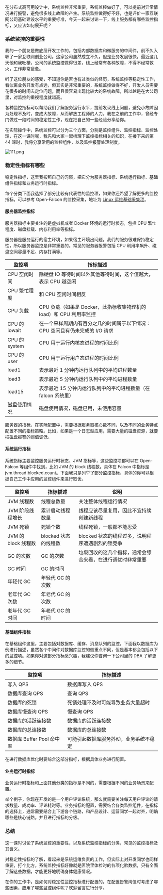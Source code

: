 在分布式高可用设计中，系统监控非常重要，系统监控做好了，可以提前对异常情况进行报警，避免很多线上故障的产生。系统监控做得好不好，也是评价一家互联网公司基础建设水平的重要标准，今天一起来讨论一下，线上服务都有哪些监控指标，又应该如何展开呢？

### 系统监控的重要性

我的一个朋友是做底层开发工作的，包括内部数据库和微服务的中间件，前不久入职了一家互联网创业公司，这家公司虽然成立不久，但是业务发展很快。最近这几天他和我吐槽，公司的系统监控做得很差，线上经常有各种故障，不得不经常救火，工作非常疲惫。

听了这位朋友的感受，不知道你是否也有过类似的经历，系统监控等稳定性工作，看似离业务开发有点远，但其实是非常重要的，系统监控做得不好，开发人员需要花很多的时间去定位问题，而且很容易出现比较大的系统故障，所以越是在大公司里，对监控的重视程度就越高。

各种监控指标可以帮助我们了解服务运行水平，提前发现线上问题，避免小故障因为处理不及时，变成大故障，从而解放工程师的人力，我在之前的工作中，曾经专门做过一段时间的稳定性工作，现在把自己的一些经验分享给你。

在实际操作中，系统监控可以分为三个方面，分别是监控组件、监控指标、监控处理，在这一课时呢，我先和大家一起梳理下监控指标相关的知识，在接下来的第 44 课时，我将分享常用的监控组件，以及监控报警处理制度。

![111.png](https://s0.lgstatic.com/i/image/M00/49/04/Ciqc1F9OHOCABggYAACzozG1UAY427.png)

### 稳定性指标有哪些

稳定性指标，这里我按照自己的习惯，把它分为服务器指标、系统运行指标、基础组件指标和业务运行时指标。

每个分类下面我选择了部分比较有代表性的监控项，如果你还希望了解更多的监控指标，可以参考 Open-Falcon 的监控采集，地址为 [Linux 运维基础采集项](https://book.open-falcon.org/zh/faq/linux-metrics.html)。

#### 服务器监控指标

服务器指标主要关注的是虚拟机或者 Docker 环境的运行时状态，包括 CPU 繁忙程度、磁盘挂载、内存利用率等指标。

服务器是服务运行的宿主环境，如果宿主环境出问题，我们的服务很难保持稳定性，所以服务器监控是非常重要的。常见的服务器报警包括 CPU 利用率飙升、磁盘空间容量不足、内存打满等。

|   **监控项**    |                   **指标描述**                   |
|--------------|----------------------------------------------|
| CPU 空闲时间     | 除硬盘 IO 等待时间以外其他等待时间，这个值越大，表示 CPU 越空闲         |
| CPU 繁忙程度     | 和 CPU 空闲时间相反                                 |
| CPU 负载       | CPU 负载（如果是 Docker，此指标收集物理机的 load）和 CPU 利用率监控 |
| CPU 的 iowait | 在一个采样周期内有百分之几的时间属于以下情况：CPU 空闲且有仍未完成的 I/O 请求  |
| CPU 的 system | CPU 用于运行内核态进程的时间比例                           |
| CPU 的 user   | CPU 用于运行用户态进程的时间比例                           |
| load1        | 表示最近 1 分钟内运行队列中的平均进程数量                       |
| load3        | 表示最近 5 分钟内运行队列中的平均进程数量                       |
| load15       | 表示最近 15 分钟内运行队列中的平均进程数量（在 falcon 系统里）        |
| 磁盘使用情况       | 磁盘使用情况，磁盘已用，未使用容量                            |

服务器的指标，在实际配置中，需要根据服务器核心数不同，以及不同的业务特点配置不同的指标策略。比如，如果是一个日志型应用，需要大量的磁盘资源，就要把磁盘报警的阈值调低。

#### 系统运行指标

系统指标主要监控服务运行时状态、JVM 指标等，这些监控项都可以在 Open-Falcon 等组件中找到，比如 JVM 的 block 线程数，具体在 Falcon 中指标是 jvm.thread.blocked.count。下面我只是列举了部分监控指标，具体的你可以根据自己工作中应用的监控组件来进行取舍。

|     **监控项**     |    **指标描述**    |            **说明**             |
|-----------------|----------------|-------------------------------|
| JVM 线程数         | 线程总数量          | 关注整体线程运行情况                    |
| JVM 阶段线程增长      | 累计启动线程数量       | 线程应该尽量复用，因此不宜持续创建新线程          |
| JVM 死锁          | 死锁个数           | 线程死锁，一般都不能忍受                  |
| JVM 的 block 线程数 | blocked 状态的线程数 | blocked 状态的线程过多，说明程序遭遇剧烈的锁竞争  |
| GC 的次数          | GC 的次数         | 垃圾回收的这几个指标，通常会综合来看，在进行调优时非常重要 |
| GC 时间           | GC 的时间         |                               |
| 年轻代 GC          | 年轻代 GC 的次数     |                               |
| 老年代 GC 次数       | 年老代 GC 的次数     |                               |
| 老年代 GC 时间       | 年老代 GC 的时间     |                               |

#### 基础组件指标

在基础组件这里，主要包括对数据库、缓存、消息队列的监控，下面我以数据库为例进行描述，虽然各个中间件对数据库监控的侧重点不同，但是基本都会包括以下的监控项。如果你对这部分指标感兴趣，我建议你咨询一下公司里的 DBA 了解更多的细节。

|       **监控项**       |      **指标描述**       |
|---------------------|---------------------|
| 写入 QPS              | 数据库写入 QPS           |
| 数据库查询 QPS           | 查询 QPS              |
| 数据库的死锁              | 死锁处理不及时可能导致业务大量超时   |
| 数据库慢查询 QPS          | 慢查询 QPS             |
| 数据库的活跃连接数           | 数据库的活跃连接数           |
| 数据库的总连接数            | 数据库的总连接数            |
| 数据库 Buffer Pool 命中率 | 可能引起数据库服务抖动，业务系统不稳定 |

在进行数据库优化时要综合这部分指标，根据具体业务进行配置。

#### 业务运行时指标

业务运行时指标和上面其他分类的指标是不同的，需要根据不同的业务场景来配置。

举个例子，你现在开发的是一个用户评论系统，那么就需要关注每天用户评论的请求数量、成功率、评论耗时等。业务指标的配置，需要结合各类监控组件，在指标的选择上，通常需要结合上下游各个链路，和产品设计、运营同学一起对齐，明确哪些是核心链路，并且进行指标的分级。

### 总结

这一课时讨论了系统监控的重要性，以及系统监控指标的分类，常见的监控指标及其含义。

对稳定性指标的了解，看起来是系统运维负责的工作，但实际上对开发同学也同样重要，打个比方，系统监控指标好像就是医院里体检时的各项化验数据，只有全面了解这些数据，才能更好地明确身体健康情况。

在你的工作中，是如何对稳定性监控指标进行配置的，在配置告警阈值时考虑了哪些因素，应用了哪些监控组件呢？欢迎留言进行分享。
